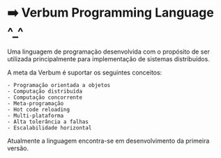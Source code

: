 # :arrow_right: Verbum Programming Language ^_^

Uma linguagem de programação desenvolvida com o propósito de ser utilizada principalmente para implementação de sistemas distribuídos.

A meta da Verbum é suportar os seguintes conceitos:

    - Programação orientada a objetos
    - Computação distribuída
    - Computação concorrente
    - Meta-programação
    - Hot code reloading
    - Multi-plataforma
    - Alta tolerância a falhas
    - Escalabilidade horizontal

Atualmente a linguagem encontra-se em desenvolvimento da primeira versão.


